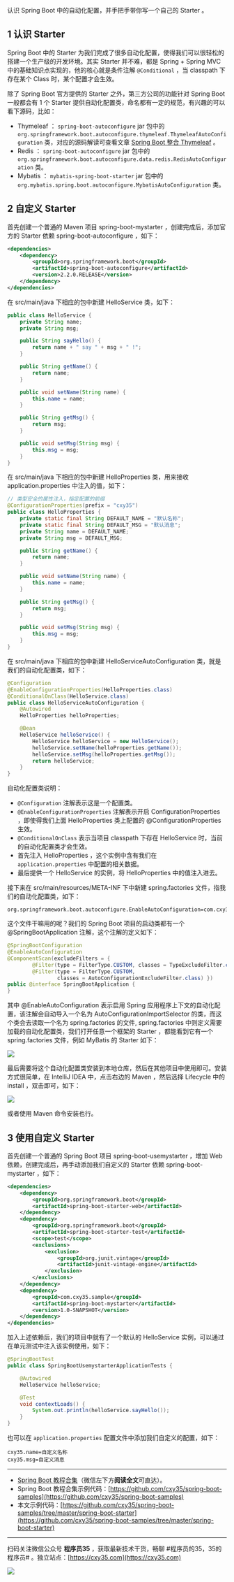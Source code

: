 认识 Spring Boot 中的自动化配置，并手把手带你写一个自己的 Starter 。
<!-- more -->

## 1 认识 Starter

Spring Boot 中的 Starter 为我们完成了很多自动化配置，使得我们可以很轻松的搭建一个生产级的开发环境。其实 Starter 并不难，都是 Spring + Spring MVC 中的基础知识点实现的，他的核心就是条件注解 `@Conditional` ，当 classpath 下存在某个 Class 时，某个配置才会生效。

除了 Spring Boot 官方提供的 Starter 之外，第三方公司的功能针对 Spring Boot 一般都会有 1 个 Starter 提供自动化配置类，命名都有一定的规范，有兴趣的可以看下源码，比如：
- Thymeleaf ： `spring-boot-autoconfigure` jar 包中的
`org.springframework.boot.autoconfigure.thymeleaf.ThymeleafAutoConfiguration` 类，对应的源码解读可查看文章 [Spring Boot 整合 Thymeleaf](https://mp.weixin.qq.com/s/3E27wfdlEQVjJb1hZ5Rz9g) 。
- Redis ： `spring-boot-autoconfigure` jar 包中的 `org.springframework.boot.autoconfigure.data.redis.RedisAutoConfiguration` 类。
- Mybatis ： `mybatis-spring-boot-starter` jar 包中的 `org.mybatis.spring.boot.autoconfigure.MybatisAutoConfiguration` 类。

## 2 自定义 Starter

首先创建一个普通的 Maven 项目 spring-boot-mystarter ，创建完成后，添加官方的 Starter 依赖 spring-boot-autoconfigure ，如下：

```xml
<dependencies>
    <dependency>
        <groupId>org.springframework.boot</groupId>
        <artifactId>spring-boot-autoconfigure</artifactId>
        <version>2.2.0.RELEASE</version>
    </dependency>
</dependencies>
```

在 src/main/java 下相应的包中新建 HelloService 类，如下：

```java
public class HelloService {
    private String name;
    private String msg;

    public String sayHello() {
        return name + " say " + msg + " !";
    }

    public String getName() {
        return name;
    }

    public void setName(String name) {
        this.name = name;
    }

    public String getMsg() {
        return msg;
    }

    public void setMsg(String msg) {
        this.msg = msg;
    }
}
```

在 src/main/java 下相应的包中新建 HelloProperties 类，用来接收 application.properties 中注入的值，如下：

```java
// 类型安全的属性注入，指定配置的前缀
@ConfigurationProperties(prefix = "cxy35")
public class HelloProperties {
    private static final String DEFAULT_NAME = "默认名称";
    private static final String DEFAULT_MSG = "默认消息";
    private String name = DEFAULT_NAME;
    private String msg = DEFAULT_MSG;

    public String getName() {
        return name;
    }

    public void setName(String name) {
        this.name = name;
    }

    public String getMsg() {
        return msg;
    }

    public void setMsg(String msg) {
        this.msg = msg;
    }
}
```

在 src/main/java 下相应的包中新建 HelloServiceAutoConfiguration 类，就是我们的自动化配置类，如下：

```java
@Configuration
@EnableConfigurationProperties(HelloProperties.class)
@ConditionalOnClass(HelloService.class)
public class HelloServiceAutoConfiguration {
    @Autowired
    HelloProperties helloProperties;

    @Bean
    HelloService helloService() {
        HelloService helloService = new HelloService();
        helloService.setName(helloProperties.getName());
        helloService.setMsg(helloProperties.getMsg());
        return helloService;
    }
}
```

自动化配置类说明：

- `@Configuration` 注解表示这是一个配置类。
- `@EnableConfigurationProperties` 注解表示开启 ConfigurationProperties ，即使得我们上面 HelloProperties 类上配置的 @ConfigurationProperties 生效。
- `@ConditionalOnClass` 表示当项目 classpath 下存在 HelloService 时，当前的自动化配置类才会生效。
- 首先注入 HelloProperties ，这个实例中含有我们在 `application.properties` 中配置的相关数据。
- 最后提供一个 HelloService 的实例，将 HelloProperties 中的值注入进去。

接下来在 src/main/resources/META-INF 下中新建 spring.factories 文件，指我们的自动化配置类，如下：

```
org.springframework.boot.autoconfigure.EnableAutoConfiguration=com.cxy35.sample.springboot.mystarter.HelloServiceAutoConfiguration
```

这个文件干嘛用的呢？我们的 Spring Boot 项目的启动类都有一个 @SpringBootApplication 注解，这个注解的定义如下：

```java
@SpringBootConfiguration
@EnableAutoConfiguration
@ComponentScan(excludeFilters = {
		@Filter(type = FilterType.CUSTOM, classes = TypeExcludeFilter.class),
		@Filter(type = FilterType.CUSTOM,
				classes = AutoConfigurationExcludeFilter.class) })
public @interface SpringBootApplication {
}
```

其中 @EnableAutoConfiguration 表示启用 Spring 应用程序上下文的自动化配置，该注解会自动导入一个名为 AutoConfigurationImportSelector 的类，而这个类会去读取一个名为 spring.factories 的文件, spring.factories 中则定义需要加载的自动化配置类，我们打开任意一个框架的 Starter ，都能看到它有一个 spring.factories 文件，例如 MyBatis 的 Starter 如下：

![](https://oscimg.oschina.net/oscnet/up-daafd4aa1d6acdbe1026104fc5c984ebf0b.png)

最后需要将这个自动化配置类安装到本地仓库，然后在其他项目中使用即可。安装方式很简单，在 IntelliJ IDEA 中，点击右边的 Maven ，然后选择 Lifecycle 中的 install ，双击即可，如下：

![](https://oscimg.oschina.net/oscnet/up-5276235f71777009278913b7026900dd089.png)

或者使用 Maven 命令安装也行。

## 3 使用自定义 Starter

首先创建一个普通的 Spring Boot 项目 spring-boot-usemystarter ，增加 Web 依赖，创建完成后，再手动添加我们自定义的 Starter 依赖 spring-boot-mystarter ，如下：

```xml
<dependencies>
    <dependency>
        <groupId>org.springframework.boot</groupId>
        <artifactId>spring-boot-starter-web</artifactId>
    </dependency>
    <dependency>
        <groupId>org.springframework.boot</groupId>
        <artifactId>spring-boot-starter-test</artifactId>
        <scope>test</scope>
        <exclusions>
            <exclusion>
                <groupId>org.junit.vintage</groupId>
                <artifactId>junit-vintage-engine</artifactId>
            </exclusion>
        </exclusions>
    </dependency>
    <dependency>
        <groupId>com.cxy35.sample</groupId>
        <artifactId>spring-boot-mystarter</artifactId>
        <version>1.0-SNAPSHOT</version>
    </dependency>
</dependencies>
```

加入上述依赖后，我们的项目中就有了一个默认的 HelloService 实例，可以通过在单元测试中注入该实例使用，如下：

```java
@SpringBootTest
public class SpringBootUsemystarterApplicationTests {

    @Autowired
    HelloService helloService;

    @Test
    void contextLoads() {
        System.out.println(helloService.sayHello());
    }
}
```

也可以在 `application.properties` 配置文件中添加我们自定义的配置，如下：

```properties
cxy35.name=自定义名称
cxy35.msg=自定义消息
```

---

- [Spring Boot 教程合集](https://mp.weixin.qq.com/s/9vOiAxHFnfJnRwSlTfAHwg)（微信左下方**阅读全文**可直达）。
- Spring Boot 教程合集示例代码：[https://github.com/cxy35/spring-boot-samples](https://github.com/cxy35/spring-boot-samples)
- 本文示例代码：[https://github.com/cxy35/spring-boot-samples/tree/master/spring-boot-starter](https://github.com/cxy35/spring-boot-samples/tree/master/spring-boot-starter)


---

扫码关注微信公众号 **程序员35** ，获取最新技术干货，畅聊 #程序员的35，35的程序员# 。独立站点：[https://cxy35.com](https://cxy35.com)

![](https://oscimg.oschina.net/oscnet/up-285838b9c516db5bb1ba760f292f2346078.JPEG)